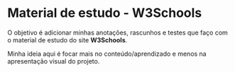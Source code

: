 <h1>Material de estudo - W3Schools</h1>
 
<p>O objetivo é adicionar minhas anotações, rascunhos e testes que faço com o material de estudo do site <strong>W3Schools</strong>.</p>

<p>Minha ideia aqui é focar mais no conteúdo/aprendizado e menos na apresentação visual do projeto.</p>